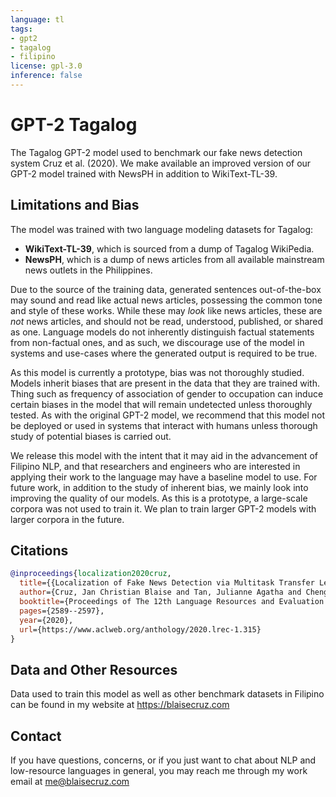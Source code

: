 ```yaml
---
language: tl
tags:
- gpt2
- tagalog
- filipino
license: gpl-3.0
inference: false
---
```


# GPT-2 Tagalog
The Tagalog GPT-2 model used to benchmark our fake news detection system Cruz et al. (2020). We make available an improved version of our GPT-2 model trained with NewsPH in addition to WikiText-TL-39.

## Limitations and Bias
The model was trained with two language modeling datasets for Tagalog:
* **WikiText-TL-39**, which is sourced from a dump of Tagalog WikiPedia.
* **NewsPH**, which is a dump of news articles from all available mainstream news outlets in the Philippines.

Due to the source of the training data, generated sentences out-of-the-box may sound and read like actual news articles, possessing the common tone and style of these works. While these may *look* like news articles, these are *not* news articles, and should not be read, understood, published, or shared as one. Language models do not inherently distinguish factual statements from non-factual ones, and as such, we discourage use of the model in systems and use-cases where the generated output is required to be true.

As this model is currently a prototype, bias was not thoroughly studied. Models inherit biases that are present in the data that they are trained with. Thing such as frequency of association of gender to occupation can induce certain biases in the model that will remain undetected unless thoroughly tested. As with the original GPT-2 model, we recommend that this model not be deployed or used in systems that interact with humans unless thorough study of potential biases is carried out.

We release this model with the intent that it may aid in the advancement of Filipino NLP, and that researchers and engineers who are interested in applying their work to the language may have a baseline model to use. For future work, in addition to the study of inherent bias, we mainly look into improving the quality of our models. As this is a prototype, a large-scale corpora was not used to train it. We plan to train larger GPT-2 models with larger corpora in the future.

## Citations

```bibtex
@inproceedings{localization2020cruz,
  title={{Localization of Fake News Detection via Multitask Transfer Learning}},
  author={Cruz, Jan Christian Blaise and Tan, Julianne Agatha and Cheng, Charibeth},
  booktitle={Proceedings of The 12th Language Resources and Evaluation Conference},
  pages={2589--2597},
  year={2020},
  url={https://www.aclweb.org/anthology/2020.lrec-1.315}
}
```

## Data and Other Resources
Data used to train this model as well as other benchmark datasets in Filipino can be found in my website at https://blaisecruz.com

## Contact
If you have questions, concerns, or if you just want to chat about NLP and low-resource languages in general, you may reach me through my work email at me@blaisecruz.com